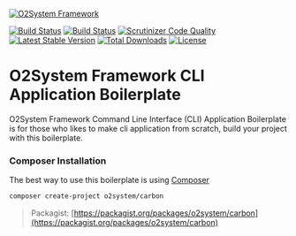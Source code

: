 [![O2System Framework](http://o2system.id/assets/img/logo/logo-200px.png?logo)](http://o2system.id)

[![Build Status](https://travis-ci.org/o2system/carbon.svg?branch=master)](https://travis-ci.org/o2system/carbon)
[![Build Status](https://scrutinizer-ci.com/g/o2system/carbon/badges/build.png?b=master)](https://scrutinizer-ci.com/g/o2system/carbon/build-status/master)
[![Scrutinizer Code Quality](https://scrutinizer-ci.com/g/o2system/carbon/badges/quality-score.png?b=master)](https://scrutinizer-ci.com/g/o2system/carbon/?branch=master)
[![Latest Stable Version](https://poser.pugx.org/o2system/carbon/v/stable)](https://packagist.org/packages/o2system/hydro)
[![Total Downloads](https://poser.pugx.org/o2system/carbon/downloads)](https://packagist.org/packages/o2system/hydro)
[![License](https://poser.pugx.org/o2system/carbon/license)](https://packagist.org/packages/o2system/hydro)

# O2System Framework CLI Application Boilerplate 

O2System Framework Command Line Interface (CLI) Application Boilerplate  is for those who likes to make cli application from scratch, build your project with this boilerplate.


### Composer Installation
The best way to use this boilerplate is using [Composer](https://getcomposer.org)

```sh
composer create-project o2system/carbon
```

> Packagist: [https://packagist.org/packages/o2system/carbon](https://packagist.org/packages/o2system/carbon)
